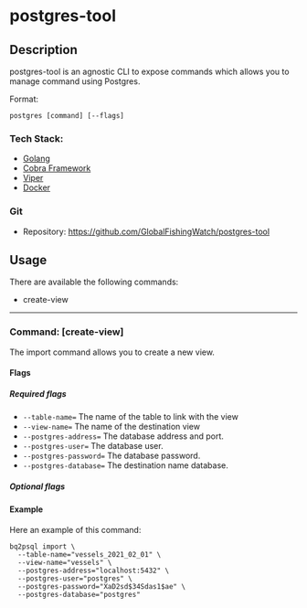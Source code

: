 # postgres-tool

## Description

postgres-tool is an agnostic CLI to expose commands which allows you to manage command using Postgres.

Format:
```
postgres [command] [--flags]
```

### Tech Stack:
* [Golang](https://golang.org/doc/)
* [Cobra Framework](https://github.com/spf13/cobra#working-with-flags)
* [Viper](https://github.com/spf13/viper)
* [Docker](https://docs.docker.com/)

### Git
* Repository:
  https://github.com/GlobalFishingWatch/postgres-tool

## Usage

There are available the following commands:
* create-view

---

### Command: [create-view]

The import command allows you to create a new view.

#### Flags
##### Required flags
- `--table-name=` The name of the table to link with the view
- `--view-name=` The name of the destination view
- `--postgres-address=` The database address and port.
- `--postgres-user=` The database user.
- `--postgres-password=` The database password.
- `--postgres-database=` The destination name database.

##### Optional flags

#### Example
Here an example of this command:
```
bq2psql import \
  --table-name="vessels_2021_02_01" \
  --view-name="vessels" \
  --postgres-address="localhost:5432" \
  --postgres-user="postgres" \
  --postgres-password="XaD2sd$34Sdas1$ae" \
  --postgres-database="postgres" 
```
